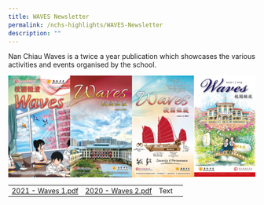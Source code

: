 ```yaml
---
title: WAVES Newsletter
permalink: /nchs-highlights/WAVES-Newsletter
description: ""
---
```

Nan Chiau Waves is a twice a year publication which showcases the various activities and events organised by the school.

<img src="/images/2021%20-%20Waves%201-1_page-0001.jpeg" 
     style="width:25%;float:left">
<img src="/images/2020%20-%20Waves%202-1_page-0001.jpeg" 
     style="width:25%;float:left">
<img src="/images/2020%20-%20Waves%201-1_page-0001.jpeg" 
     style="width:25%;float:left">
<img src="/images/2019-%20Waves%202-1_page-0001.jpeg" 
     style="width:25%">
		 


| |  |  | | 
| -------- | -------- | -------- |-------- |
| [2021 - Waves 1.pdf](/files/2021%20-%20Waves%201-1.pdf)     | [2020 - Waves 2.pdf](/files/2020%20-%20Waves%202-1.pdf)   | Text     | |


